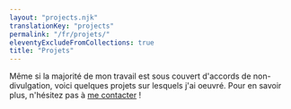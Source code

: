 ```yaml
---
layout: "projects.njk"
translationKey: "projects"
permalink: "/fr/projets/"
eleventyExcludeFromCollections: true
title: "Projets"
---
```

Même si la majorité de mon travail est sous couvert d'accords de non-divulgation, voici quelques projets sur lesquels j'ai oeuvré. Pour en savoir plus, n'hésitez pas à [me contacter](/fr/about/#contact) !
